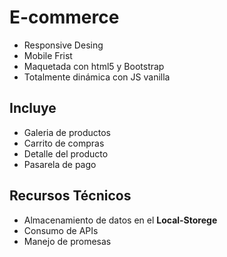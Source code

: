 # E-commerce 

* Responsive Desing
* Mobile Frist
* Maquetada con html5 y Bootstrap
* Totalmente dinámica con JS vanilla

## Incluye

* Galeria de productos
* Carrito de compras
* Detalle del producto
* Pasarela de pago

## Recursos Técnicos

* Almacenamiento de datos en el **Local-Storege**
* Consumo de APIs
* Manejo de promesas
